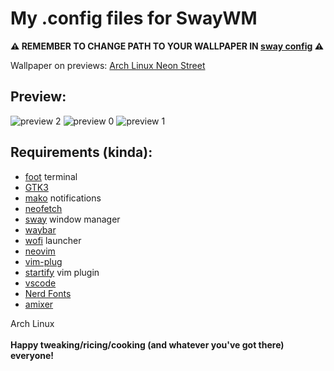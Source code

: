 # My .config files for SwayWM

**⚠️ REMEMBER TO CHANGE PATH TO YOUR WALLPAPER IN [sway config](https://github.com/adamperkowski/sway-config/blob/main/sway%2Fconfig) ⚠️**

Wallpaper on previews: [Arch Linux Neon Street](https://store.kde.org/p/2100017)

## Preview:
![preview 2](https://i.redd.it/pxne7rpplp5c1.png)
![preview 0](https://i.redd.it/eztzly878q4c1.png)
![preview 1](https://i.redd.it/wkm9y18l4z4c1.png)

## Requirements (kinda):
+ [foot](https://archlinux.org/packages/extra/x86_64/foot/) terminal
+ [GTK3](https://wiki.archlinux.org/title/GTK)
+ [mako](https://github.com/emersion/mako) notifications
+ [neofetch](https://archlinux.org/packages/extra/any/neofetch/)
+ [sway](https://swaywm.org/) window manager
+ [waybar](https://github.com/Alexays/Waybar)
+ [wofi](https://archlinux.org/packages/extra/x86_64/wofi/) launcher
+ [neovim](https://neovim.io/)
+ [vim-plug](https://github.com/junegunn/vim-plug)
+ [startify](https://github.com/mhinz/vim-startify) vim plugin
+ [vscode](https://aur.archlinux.org/packages/visual-studio-code-bin)
+ [Nerd Fonts](https://archlinux.org/packages/extra/any/ttf-nerd-fonts-symbols/)
+ [amixer](https://man.archlinux.org/man/amixer.1.en)

Arch Linux
<br><br>
**Happy tweaking/ricing/cooking (and whatever you've got there) everyone!**
